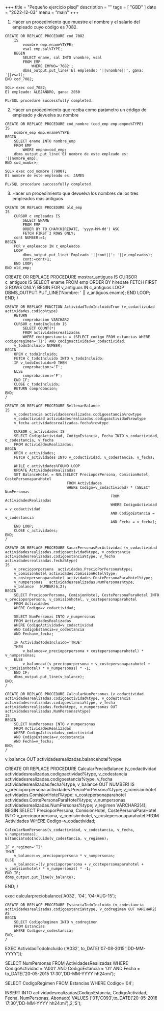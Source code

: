 +++
title = "Pequeño ejercicio plsql"
description = ""
tags = [
    "GBD"
]
date = "2022-12-03"
menu = "main"
+++

1. Hacer un procedimiento que muestre el nombre y el salario del empleado cuyo código es 7082.

~~~
CREATE OR REPLACE PROCEDURE cod_7082
    IS
        vnombre emp.ename%TYPE;
        vsal emp.sal%TYPE;
    BEGIN
        SELECT ename, sal INTO vnombre, vsal
        FROM EMP
            WHERE EMPNO='7082';
        dbms_output.put_line('El empleado: '||vnombre||', gana: '||vsal);
END cod_7082;
~~~

~~~
SQL> exec cod_7082;
El empleado: ALEJANDRO, gana: 2050

PL/SQL procedure successfully completed.
~~~

2. Hacer un procedimiento que reciba como parámetro un código de empleado y devuelva su nombre

~~~
CREATE OR REPLACE PROCEDURE cod_nombre (cod_emp emp.empno%TYPE)
IS
    nombre_emp emp.ename%TYPE;
BEGIN
    SELECT ename INTO nombre_emp
    FROM EMP
        WHERE empno=cod_emp;
    dbms_output.put_line('El nombre de este empleado es: '||nombre_emp);
END cod_nombre;
~~~

~~~
SQL> exec cod_nombre (7900);
El nombre de este empleado es: JAMES

PL/SQL procedure successfully completed.
~~~

3. Hacer un procedimiento que devuelva los nombres de los tres empleados más antiguos

~~~
CREATE OR REPLACE PROCEDURE old_emp
IS
    CURSOR c_empleados IS
        SELECT ENAME
        FROM EMP
        ORDER BY TO_CHAR(HIREDATE, 'yyyy-MM-dd') ASC
        FETCH FIRST 3 ROWS ONLY;
    cont NUMBER:=1;
BEGIN
    FOR v_empleados IN c_empleados
    LOOP
        dbms_output.put_line('Empleado '||cont||': '||v_empleados);
        cont:=cont+1;
    END LOOP;
END old_emp;
~~~

CREATE OR REPLACE PROCEDURE mostrar_antiguos
IS
  CURSOR c_antiguos IS
    SELECT ename
    FROM emp
    ORDER BY hiredate
    FETCH FIRST 3 ROWS ONLY;
BEGIN
    FOR v_antiguos IN c_antiguos
    LOOP
        DBMS_OUTPUT.PUT_LINE('Nombre: ' || v_antiguos.ename);
    END LOOP;
END;
/




~~~
CREATE OR REPLACE FUNCTION ActividadTodoIncluidoTrue (v_codactividad actividades.codigo%type)
    RETURN
        comprobacion VARCHAR2
    CURSOR c_todoIncluido IS
        SELECT COUNT(*)
        FROM actividadesrealizadas
        WHERE codigoestancia = (SELECT codigo FROM estancias WHERE codigoregimen='TI') AND codigoactividad=v_codactividad;
    v_todoIncluido NUMBER;
BEGIN
    OPEN c_todoIncluido;
    FETCH c_todoIncluido INTO v_todoIncluido;
    IF v_todoIncluido>0 THEN
        comprobacion:='T';
    ELSE
        comprobacion:='F';
    END IF;
    CLOSE c_todoIncluido;
    RETURN comprobacion;
END;
/
~~~

~~~
CREATE OR REPLACE PROCEDURE RellenarBalance
IS
    v_codestancia actividadesrealizadas.codigoestancia%rowtype
    v_codactividad actividadesrealizadas.codigoactividad%rowtype
    v_fecha actividadesrealizadas.fecha%rowtype

    CURSOR c_actividades IS
    SELECT CodigoActividad, CodigoEstancia, Fecha INTO v_codactividad, c_codestancia, v_fecha
    FROM ActividadesRealizadas;
BEGIN
    OPEN c_actividades;
    FETCH c_actividades INTO v_codactividad, v_codestancia, v_fecha;

    WHILE c_actividades%FOUND LOOP
    UPDATE ActividadesRealizadas
    SET BalanceHotel = NVL(SELECT PrecioporPersona, ComisionHotel, CostePersonaparaHotel
                            FROM Actividades
                            WHERE Codigo=v_codactividad) * (SELECT NumPersonas
                                                FROM ActividadesRealizadas
                                                WHERE CodigoActividad = v_codactividad
                                                AND CodigoEstancia = v_codestancia
                                                AND Fecha = v_fecha);
    END LOOP;
    CLOSE c_actividades;
END;
/
~~~

~~~
CREATE OR REPLACE PROCEDURE SacarPersonasPorActividad (v_codactividad actividadesrealizadas.codigoactividad%type, v_codestancia actividadesrealizadas.codigoestancia%type, v_fecha actividadesrealizadas.fecha%type)
IS
    v_precioporpersona  actividades.PrecioPorPersona%type;
    v_comisionhotel actividades.ComisionHotel%type;
    v_costepersonaparahotel actividades.CostePersonaParaHotel%type;
    v_numpersonas   actividadesrealizadas.NumPersonas%type;
    v_balance   NUMBER(6,2);
BEGIN
    SELECT PrecioporPersona, ComisionHotel, CostePersonaParaHotel INTO v_precioporpersona, v_comisionhotel, v_costepersonaparahotel
    FROM Actividades
    WHERE Codigo=v_codactividad;

    SELECT NumPersonas INTO v_numpersonas
    FROM ActividadesRealizadas
    WHERE CodigoActividad=v_codactividad
    AND CodigoEstancia=v_codestancia
    AND Fecha=v_fecha;

    IF ActividadTodoIncluido='TRUE'
    THEN
        v_balance=v_precioporpersona + costepersonaparahotel) * v_numpersonas;
    ELSE
        v_balance=((v_precioporpersona + v_costepersonaparahotel + v_comisionhotel) * v_numpersonas) * -1;
    END IF;
    dbms_output.put_line(v_balance);
END;
/
~~~

~~~
CREATE OR REPLACE PROCEDURE CalcularNumPersonas (v_codactividad actividadesrealizadas.codigoactividad%type, v_codestancia actividadesrealizadas.codigoestancia%type, v_fecha actividadesrealizadas.fecha%type, v_numpersonas OUT actividadesrealizadas.NumPersonas%type)
IS
BEGIN
    SELECT NumPersonas INTO v_numpersonas
    FROM ActividadesRealizadas
    WHERE CodigoActividad=v_codactividad
    AND CodigoEstancia=v_codestancia
    AND Fecha=v_fecha;
END;
/
~~~

v_balance OUT actividadesrealizadas.balancehotel%type

CREATE OR REPLACE PROCEDURE CalcularPrecioBalance (v_codactividad actividadesrealizadas.codigoactividad%type, v_codestancia actividadesrealizadas.codigoestancia%type, v_fecha actividadesrealizadas.fecha%type, v_balance OUT NUMBER)
IS
    v_precioporpersona  actividades.PrecioPorPersona%type;
    v_comisionhotel actividades.ComisionHotel%type;
    v_costepersonaparahotel actividades.CostePersonaParaHotel%type;
    v_numpersonas   actividadesrealizadas.NumPersonas%type;
    v_regimen   VARCHAR2(4);
BEGIN
    SELECT PrecioporPersona, ComisionHotel, CostePersonaParaHotel INTO v_precioporpersona, v_comisionhotel, v_costepersonaparahotel
    FROM Actividades
    WHERE Codigo=v_codactividad;

    CalcularNumPersonas(v_codactividad, v_codestancia, v_fecha, v_numpersonas);
    EstanciaTodoIncluido(v_codestancia, v_regimen);

    IF v_regimen='TI'
    THEN
        v_balance:=v_precioporpersona * v_numpersonas;
    ELSE
        v_balance:=((v_precioporpersona + v_costepersonaparahotel + v_comisionhotel) * v_numpersonas) * -1;
    END IF;
    dbms_output.put_line(v_balance);
END;
/

exec calcularpreciobalance('A032', '04', '04-AUG-15');

~~~
CREATE OR REPLACE PROCEDURE EstanciaTodoIncluido (v_codestancia actividadesrealizadas.codigoestancia%type, v_codregimen OUT VARCHAR2)
AS
BEGIN
    SELECT CodigoRegimen INTO v_codregimen
    FROM Estancias
    WHERE Codigo=v_codestancia;
END;
/
~~~

EXEC ActividadTodoIncluido ('A032', to_DATE('07-08-2015','DD-MM-YYYY'));


SELECT NumPersonas
FROM ActividadesRealizadas
WHERE CodigoActividad = 'A001'
AND CodigoEstancia = '01'
AND Fecha = to_DATE('20-05-2015 17:30','DD-MM-YYYY hh24:mi');





SELECT CodigoRegimen
    FROM Estancias
    WHERE Codigo='04';


INSERT INTO actividadesrealizadas(CodigoEstancia, CodigoActividad, Fecha, NumPersonas, Abonado)
VALUES ('01','C093',to_DATE('20-05-2018 17:30','DD-MM-YYYY hh24:mi'),2,'S');